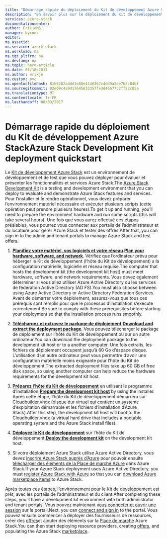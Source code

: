 ```yaml
---
title: "Démarrage rapide du déploiement du Kit de développement Azure Stack | Microsoft Docs"
description: "En savoir plus sur le déploiement du Kit de développement Azure Stack"
services: azure-stack
documentationcenter: 
author: ErikjeMS
manager: byronr
editor: 
ms.assetid: 
ms.service: azure-stack
ms.workload: na
ms.tgt_pltfrm: na
ms.devlang: na
ms.topic: hero-article
ms.date: 07/10/2017
ms.author: erikje
ms.custom: mvc
ms.openlocfilehash: 81b6282addd1e88e4146367c4dd9a2ee7b8c84bf
ms.sourcegitcommit: 02e69c4a9d17645633357fe3d46677c2ff22c85a
ms.translationtype: MT
ms.contentlocale: fr-FR
ms.lasthandoff: 08/03/2017
---
```

# <a name="azure-stack-development-kit-deployment-quickstart"></a><span data-ttu-id="2384b-103">Démarrage rapide du déploiement du Kit de développement Azure Stack</span><span class="sxs-lookup"><span data-stu-id="2384b-103">Azure Stack Development Kit deployment quickstart</span></span>

<span data-ttu-id="2384b-104">Le [Kit de développement Azure Stack](azure-stack-poc.md) est un environnement de développement et de test que vous pouvez déployer pour évaluer et présenter les fonctionnalités et services Azure Stack.</span><span class="sxs-lookup"><span data-stu-id="2384b-104">The [Azure Stack Development Kit](azure-stack-poc.md) is a testing and development environment that you can deploy to evaluate and demonstrate Azure Stack features and services.</span></span> <span data-ttu-id="2384b-105">Pour l’installer et le rendre opérationnel, vous devez préparer l’environnement matériel nécessaire et exécuter plusieurs scripts (cette opération peut prendre plusieurs heures).</span><span class="sxs-lookup"><span data-stu-id="2384b-105">To get it up and running, you’ll need to prepare the environment hardware and run some scripts (this will take several hours).</span></span> <span data-ttu-id="2384b-106">Une fois que vous aurez effectué ces étapes préalables, vous pourrez vous connecter aux portails de l’administrateur et du locataire pour gérer Azure Stack et tester des offres.</span><span class="sxs-lookup"><span data-stu-id="2384b-106">After that, you can sign in to the admin and tenant portals to manage Azure Stack and test offers.</span></span> 

1. <span data-ttu-id="2384b-107">[**Planifiez votre matériel, vos logiciels et votre réseau**](azure-stack-deploy.md).</span><span class="sxs-lookup"><span data-stu-id="2384b-107">[**Plan your hardware, software, and network**](azure-stack-deploy.md).</span></span> <span data-ttu-id="2384b-108">Vérifiez que l’ordinateur prévu pour héberger le Kit de développement (l’hôte du Kit de développement) a la configuration matérielle, logicielle et réseau requise.</span><span class="sxs-lookup"><span data-stu-id="2384b-108">The computer that hosts the development kit (the development kit host) must meet hardware, software, and network requirements.</span></span> <span data-ttu-id="2384b-109">Vous devez également déterminer si vous allez utiliser Azure Active Directory ou les services de fédération Active Directory (AD FS).</span><span class="sxs-lookup"><span data-stu-id="2384b-109">You must also choose between using Azure Active Directory or Active Directory Federation Services.</span></span> <span data-ttu-id="2384b-110">Avant de démarrer votre déploiement, assurez-vous que tous ces prérequis sont remplis pour que le processus d’installation s’exécute correctement.</span><span class="sxs-lookup"><span data-stu-id="2384b-110">Be sure to comply with these prerequisites before starting your deployment so that the installation process runs smoothly.</span></span> 

2. <span data-ttu-id="2384b-111">[**Téléchargez et extrayez le package de déploiement**](azure-stack-run-powershell-script.md#download-and-extract-the-development-kit).</span><span class="sxs-lookup"><span data-stu-id="2384b-111">[**Download and extract the deployment package**](azure-stack-run-powershell-script.md#download-and-extract-the-development-kit).</span></span> <span data-ttu-id="2384b-112">Vous pouvez télécharger le package de déploiement sur l’hôte du Kit de développement ou sur un autre ordinateur.</span><span class="sxs-lookup"><span data-stu-id="2384b-112">You can download the deployment package to the development kit host or to a another computer.</span></span> <span data-ttu-id="2384b-113">Une fois extraits, les fichiers de déploiement occupent jusqu’à 60 Go d’espace disque. L’utilisation d’un autre ordinateur peut vous permettre d’avoir une configuration matérielle moins exigeante pour l’hôte du Kit de développement.</span><span class="sxs-lookup"><span data-stu-id="2384b-113">The extracted deployment files take up 60 GB of free disk space, so using another computer can help reduce the hardware requirements for the development kit host.</span></span>

3. <span data-ttu-id="2384b-114">[**Préparez l’hôte du Kit de développement**](azure-stack-run-powershell-script.md#prepare-the-development-kit-host) en utilisant le programme d’installation.</span><span class="sxs-lookup"><span data-stu-id="2384b-114">[**Prepare the development kit host**](azure-stack-run-powershell-script.md#prepare-the-development-kit-host) by using the installer.</span></span> <span data-ttu-id="2384b-115">Après cette étape, l’hôte du Kit de développement démarrera sur Cloudbuilder.vhdx (disque dur virtuel qui contient un système d’exploitation démarrable et les fichiers d’installation d’Azure Stack).</span><span class="sxs-lookup"><span data-stu-id="2384b-115">After this step, the development kit host will boot to the Cloudbuilder.vhdx (a virtual hard drive that includes a bootable operating system and the Azure Stack install files).</span></span>

4. <span data-ttu-id="2384b-116">[**Déployez le Kit de développement**](azure-stack-run-powershell-script.md#deploy-the-development-kit) sur l’hôte du Kit de développement.</span><span class="sxs-lookup"><span data-stu-id="2384b-116">[**Deploy the development kit**](azure-stack-run-powershell-script.md#deploy-the-development-kit) on the development kit host.</span></span>

5. <span data-ttu-id="2384b-117">Si votre déploiement Azure Stack utilise Azure Active Directory, vous devez [inscrire Azure Stack auprès d’Azure](azure-stack-register.md) pour pouvoir ensuite [télécharger des éléments de la Place de marché Azure](azure-stack-download-azure-marketplace-item.md) dans Azure Stack.</span><span class="sxs-lookup"><span data-stu-id="2384b-117">If your Azure Stack deployment uses Azure Active Directory, you must [register Azure Stack with Azure](azure-stack-register.md) so that you can [download Azure marketplace items](azure-stack-download-azure-marketplace-item.md) to Azure Stack.</span></span>

<span data-ttu-id="2384b-118">Après toutes ces étapes, l’environnement pour le Kit de développement est prêt, avec les portails de l’administrateur et du client.</span><span class="sxs-lookup"><span data-stu-id="2384b-118">After completing these steps, you’ll have a development kit environment with both administrator and tenant portals.</span></span> <span data-ttu-id="2384b-119">Vous pouvez maintenant [vous connecter et ouvrir une session](azure-stack-connect-azure-stack.md) sur le portail.</span><span class="sxs-lookup"><span data-stu-id="2384b-119">Next, you can [connect and sign in](azure-stack-connect-azure-stack.md) to the portal.</span></span> <span data-ttu-id="2384b-120">Vous pouvez ensuite commencer à déployer des fournisseurs de ressources, créer des [offres](azure-stack-key-features.md#regions-services-plans-offers-and-subscriptions)et ajouter des éléments sur la [Place de marché](azure-stack-marketplace.md) Azure Stack.</span><span class="sxs-lookup"><span data-stu-id="2384b-120">You can then start deploying resource providers, creating [offers](azure-stack-key-features.md#regions-services-plans-offers-and-subscriptions), and populating the Azure Stack [marketplace](azure-stack-marketplace.md).</span></span>
